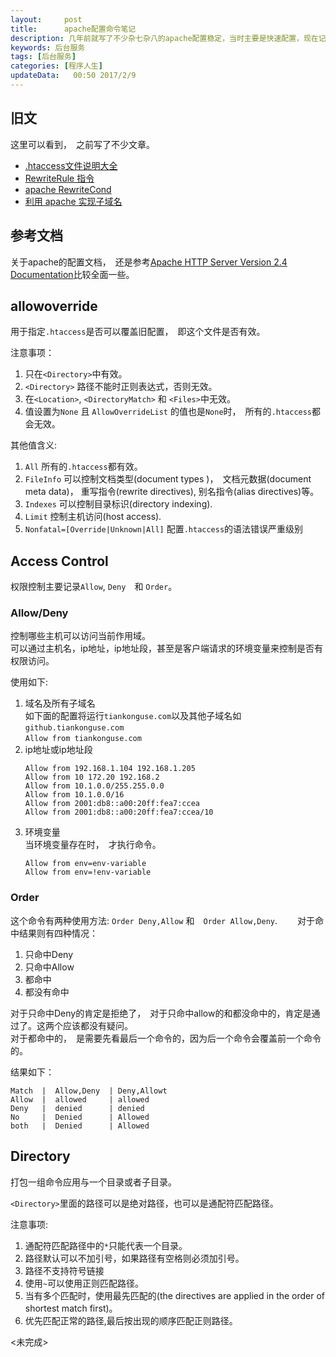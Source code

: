 ```yaml
---
layout:     post
title:      apache配置命令笔记
description: 几年前就写了不少杂七杂八的apache配置稳定，当时主要是快速配置，现在记录一下用的的命令。    
keywords: 后台服务
tags: [后台服务]
categories: [程序人生]
updateData:   00:50 2017/2/9
---
```


## 旧文

这里可以看到，　之前写了不少文章。  

* [.htaccess文件说明大全](http://tiankonguse.com/record/record.php?id=551)  
* [RewriteRule 指令](http://tiankonguse.com/record/record.php?id=124)  
* [apache RewriteCond](http://tiankonguse.com/record/record.php?id=125)  
* [利用 apache 实现子域名](http://tiankonguse.com/record/record.php?id=89)  


## 参考文档

关于apache的配置文档，　还是参考[Apache HTTP Server Version 2.4 Documentation](https://httpd.apache.org/docs/2.4/en/)比较全面一些。  


## allowoverride

用于指定`.htaccess`是否可以覆盖旧配置，　即这个文件是否有效。  

注意事项：  

1. 只在`<Directory>`中有效。  
2. `<Directory>` 路径不能时正则表达式，否则无效。  
3. 在`<Location>`, `<DirectoryMatch>` 和 `<Files>`中无效。  
4. 值设置为`None` 且 `AllowOverrideList` 的值也是`None`时，　所有的`.htaccess`都会无效。  


其他值含义:  

1. `All` 所有的`.htaccess`都有效。  
2. `FileInfo` 可以控制文档类型(document types )，　文档元数据(document meta data)， 重写指令(rewrite directives), 别名指令(alias directives)等。  
3. `Indexes` 可以控制目录标识(directory indexing).  
4. `Limit` 控制主机访问(host access).  
5. `Nonfatal=[Override|Unknown|All]` 配置`.htaccess`的语法错误严重级别  


## Access Control

权限控制主要记录`Allow`, `Deny`　和 `Order`。  

### Allow/Deny

控制哪些主机可以访问当前作用域。  
可以通过主机名，ip地址，ip地址段，甚至是客户端请求的环境变量来控制是否有权限访问。  


使用如下:  

1. 域名及所有子域名  
   如下面的配置将运行`tiankonguse.com`以及其他子域名如`github.tiankonguse.com`  
   `Allow from tiankonguse.com`  
2. ip地址或ip地址段  
   ```
   Allow from 192.168.1.104 192.168.1.205
   Allow from 10 172.20 192.168.2
   Allow from 10.1.0.0/255.255.0.0
   Allow from 10.1.0.0/16
   Allow from 2001:db8::a00:20ff:fea7:ccea
   Allow from 2001:db8::a00:20ff:fea7:ccea/10
   ```
3. 环境变量  
   当环境变量存在时，　才执行命令。  
    ```
    Allow from env=env-variable
    Allow from env=!env-variable
    ```  

### Order

这个命令有两种使用方法: `Order Deny,Allow` 和　`Order Allow,Deny`.　　
对于命中结果则有四种情况：  

1. 只命中Deny  
2. 只命中Allow  
3. 都命中  
4. 都没有命中  

对于只命中Deny的肯定是拒绝了，　对于只命中allow的和都没命中的，肯定是通过了。这两个应该都没有疑问。  
对于都命中的，　是需要先看最后一个命令的，因为后一个命令会覆盖前一个命令的。  

结果如下：  


```
Match  |  Allow,Deny  | Deny,Allowt
Allow  |  allowed     | allowed 
Deny   |  denied      | denied 
No 	   |  Denied      | Allowed
both   |  Denied      | Allowed
```


## Directory

打包一组命令应用与一个目录或者子目录。  

`<Directory>`里面的路径可以是绝对路径，也可以是通配符匹配路径。  

注意事项:  

1. 通配符匹配路径中的`*`只能代表一个目录。  
2. 路径默认可以不加引号，如果路径有空格则必须加引号。  
3. 路径不支持符号链接  
4. 使用`~`可以使用正则匹配路径。  
5. 当有多个匹配时，使用最先匹配的(the directives are applied in the order of shortest match first)。  
6. 优先匹配正常的路径,最后按出现的顺序匹配正则路径。  


<未完成>

